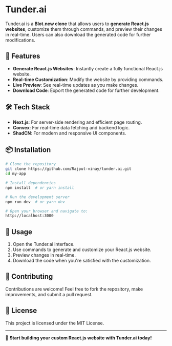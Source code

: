 # Tunder.ai

Tunder.ai is a **Blot.new clone** that allows users to **generate React.js websites**, customize them through commands, and preview their changes in real-time. Users can also download the generated code for further modifications.

## 🚀 Features

- **Generate React.js Websites**: Instantly create a fully functional React.js website.
- **Real-time Customization**: Modify the website by providing commands.
- **Live Preview**: See real-time updates as you make changes.
- **Download Code**: Export the generated code for further development.

## 🛠 Tech Stack

- **Next.js**: For server-side rendering and efficient page routing.
- **Convex**: For real-time data fetching and backend logic.
- **ShadCN**: For modern and responsive UI components.

## 📦 Installation

```sh
# Clone the repository
git clone https://github.com/Rajput-vinay/tunder.ai.git
cd my-app

# Install dependencies
npm install  # or yarn install

# Run the development server
npm run dev  # or yarn dev

# Open your browser and navigate to:
http://localhost:3000
```

## 🎯 Usage

1. Open the Tunder.ai interface.
2. Use commands to generate and customize your React.js website.
3. Preview changes in real-time.
4. Download the code when you're satisfied with the customization.

## 🤝 Contributing

Contributions are welcome! Feel free to fork the repository, make improvements, and submit a pull request.

## 📜 License

This project is licensed under the MIT License.

---

🚀 **Start building your custom React.js website with Tunder.ai today!**


